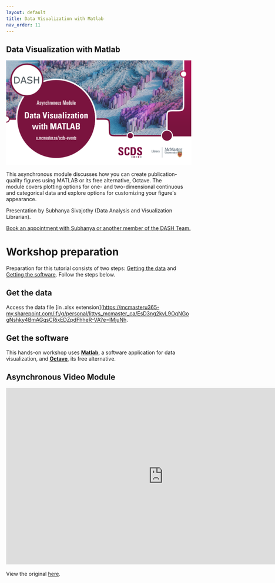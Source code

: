 ```yaml
---
layout: default
title: Data Visualization with Matlab
nav_order: 11
---
```


## Data Visualization with Matlab

<img src="assets/img/Matlab-Final.png" alt="Workshop Title Slide" width="720">

This asynchronous module discusses how you can create publication-quality figures using MATLAB or its free alternative, Octave. The module covers plotting options for one- and two-dimensional continuous and categorical data and explore options for customizing your figure's appearance. 

Presentation by Subhanya Sivajothy (Data Analysis and Visualization Librarian).

[Book an appointment with Subhanya or another member of the DASH Team.](https://library.mcmaster.ca/services/dash)

# Workshop preparation 

Preparation for this tutorial consists of two steps: [Getting the data](#get-the-data) and [Getting the software](#get-the-software). Follow the steps below. 
  
## Get the data
Access the data file [in .xlsx extension](https://mcmasteru365-my.sharepoint.com/:f:/g/personal/littvs_mcmaster_ca/EsD3ng2kvL9OqNGogNshky4BmAGqsCRixEDZpdFhheR-VA?e=lMjuNh.

## Get the software
This hands-on workshop uses [**Matlab**](https://matlab.mathworks.com/), a software application for data visualization, and [**Octave**](https://octave.org/), its free alternative. 

## Asynchronous Video Module

<iframe height="480" width="853" allowfullscreen frameborder=0 src="https://echo360.ca/media/577394b6-26b8-4a6a-a8b1-7ba39a358693/public"></iframe>

View the original [here](https://echo360.ca/media/577394b6-26b8-4a6a-a8b1-7ba39a358693/public). 
